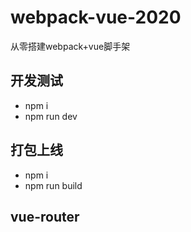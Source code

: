 # webpack-vue-2020
从零搭建webpack+vue脚手架

## 开发测试
- npm i
- npm run dev

## 打包上线
- npm i
- npm run build

## vue-router